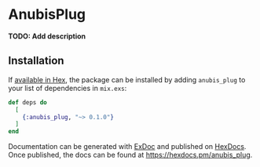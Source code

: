 # AnubisPlug

**TODO: Add description**

## Installation

If [available in Hex](https://hex.pm/docs/publish), the package can be installed
by adding `anubis_plug` to your list of dependencies in `mix.exs`:

```elixir
def deps do
  [
    {:anubis_plug, "~> 0.1.0"}
  ]
end
```

Documentation can be generated with [ExDoc](https://github.com/elixir-lang/ex_doc)
and published on [HexDocs](https://hexdocs.pm). Once published, the docs can
be found at <https://hexdocs.pm/anubis_plug>.

